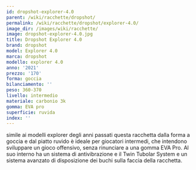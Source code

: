 ```yaml
---
id: dropshot-explorer-4.0
parent: /wiki/racchette/dropshot/
permalink: /wiki/racchette/dropshot/explorer-4.0/
image_dir: /images/wiki/racchette/
image: dropshot-explorer-4.0.jpg
title: Dropshot Explorer 4.0
brand: dropshot
model: Explorer 4.0
marca: dropshot
modello: explorer 4.0
anno: '2021'
prezzo: '170'
forma: goccia
bilanciamento: ''
peso: 360-370
livello: intermedio
materiale: carbonio 3k
gomma: EVA pro
superficie: ruvida
index: ''
---
```

simile ai modelli explorer degli anni passati questa racchetta dalla forma a goccia e dal piatto ruvido è ideale per giocatori intermedi, che intendono sviluppare un gioco offensivo, senza rinunciare a una gomma EVA Pro. Al suo interno ha un sistema di antivibrazione e il Twin Tubolar System e un sistema avanzato di disposizione dei buchi sulla faccia della racchetta.